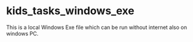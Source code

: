 # kids_tasks_windows_exe
This is a local Windows Exe file which can be run without internet also on windows PC.
